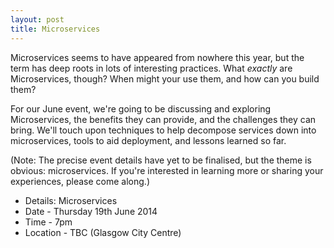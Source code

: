 ```yaml
---
layout: post
title: Microservices
---
```


Microservices seems to have appeared from nowhere this year, but the term has deep roots in lots of interesting practices. What *exactly* are Microservices, though? When might your use them, and how can you build them?

For our June event, we're going to be discussing and exploring Microservices, the benefits they can provide, and the challenges they can bring. We'll touch upon techniques to help decompose services down into microservices, tools to aid deployment, and lessons learned so far.

(Note: The precise event details have yet to be finalised, but the theme is obvious: microservices. If you're interested in learning more or sharing your experiences, please come along.)

* Details: Microservices
* Date - Thursday 19th June 2014
* Time - 7pm
* Location - TBC (Glasgow City Centre)
